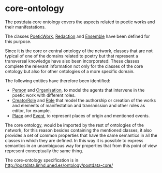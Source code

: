 # core-ontology
<p>The postdata core ontology covers the aspects related to poetic works and their manifestations.</p>
<P>The classes <a href="http://postdata.linhd.uned.es/ontology/POSTDATA-core/documentation/index.html#http://postdata.linhd.uned.es/ontology/postdata-core#PoeticWork">PoeticWork</a>, <a href="http://postdata.linhd.uned.es/ontology/POSTDATA-core/documentation/index.html#http://postdata.linhd.uned.es/ontology/postdata-core#Redaction">Redaction</a> and <a href="http://postdata.linhd.uned.es/ontology/POSTDATA-core/documentation/index.html#http://postdata.linhd.uned.es/ontology/postdata-core#Ensemble">Ensemble</a> have been defined for this purpose.</P>
<P>Since it is the core or central ontology of the network, classes that are not typical of one of the domains related to poetry but that represent a transversal knowledge have also been incorporated. These classes complete the relevant information not only for the classes of the core ontology but also for other ontologies of a more specific domain. </P>
<P>The following entities have therefore been identified: 
<ul><li><a href="http://postdata.linhd.uned.es/ontology/POSTDATA-core/documentation/index.html#http://postdata.linhd.uned.es/ontology/postdata-core#Person">Person</a> and <a href="http://postdata.linhd.uned.es/ontology/POSTDATA-core/documentation/index.html#http://postdata.linhd.uned.es/ontology/postdata-core#Organisation">Organisation</a>, to model the agents that intervene in the poetic work with different roles.</li>
<li><a href="http://postdata.linhd.uned.es/ontology/POSTDATA-core/documentation/index.html#http://postdata.linhd.uned.es/ontology/postdata-core#CreatorRole">CreatorRole</a> and <a href="http://postdata.linhd.uned.es/ontology/POSTDATA-core/documentation/index.html#http://postdata.linhd.uned.es/ontology/postdata-core#Role">Role</a> that model the authorship or creation of the works and elements of manifestation and transmission and other roles as editor, for example.</li>
<li><a href="http://postdata.linhd.uned.es/ontology/POSTDATA-core/documentation/index.html#http://postdata.linhd.uned.es/ontology/postdata-core#Place">Place</a> and <a href="http://postdata.linhd.uned.es/ontology/POSTDATA-core/documentation/index.html#http://postdata.linhd.uned.es/ontology/postdata-core#Event">Event</a>, to represent places of origin and mentioned events.</li></ul></P>
<p>The core ontology, would be imported by the rest of ontologies of the network, for this reason besides containing the mentioned classes, it also provides a set of common properties that have the same semantics in all the classes in which they are defined. In this way it is possible to express semantics in an unambiguous way for properties that from this point of view represent conceptually the same thing.  </p> 

The core-ontology specification is in http://postdata.linhd.uned.es/ontology/postdata-core/
